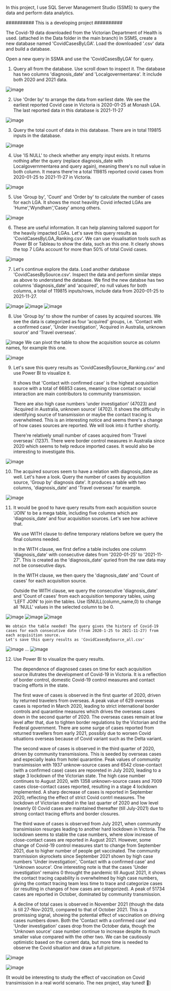 In this project, I use SQL Server Management Studio (SSMS) to query the data and perform data analytics.

########## This is a developing project ##########

The Covid-19 data downloaded from the Victorian Department of Health is used. (attached in the Data folder in the main branch)
In SSMS, create a new database named 'CovidCasesByLGA'. Load the downloaded '.csv' data and build a database.

Open a new query in SSMA and use the 'CovidCasesByLGA' for query.
1. Query all from the database. Use scroll down to inspect it. The database has two columns 'diagnosis_date' and 'Localgovermentarea'. It include both 2020 and 2021 data.

![image](https://user-images.githubusercontent.com/76986018/144549914-ed301b31-865f-457a-94dd-82c86adb8cf5.png)

2. Use 'Order by' to arrange the data from earliest date. We see the earliest reported Covid case in Victoria is 2020-01-25 at Monash LGA. The last reported data in this database is 2021-11-27

![image](https://user-images.githubusercontent.com/76986018/144551446-bdfa8bd0-4773-4dc3-8f3f-35da4363b912.png)

3. Query the total count of data in this database. There are in total 119815 inputs in the database.

![image](https://user-images.githubusercontent.com/76986018/144551704-5799be97-3909-4497-8ca9-cb8236afaea6.png)

4. Use 'IS NULL' to check whether any empty input exists. It returns nothing after the query (replace diagnosis_date with Localgovernmentarea and query again), meaning there's no null value in both column. It means there're a total 119815 reported covid cases from 2020-01-25 to 2021-11-27 in Victoria.

![image](https://user-images.githubusercontent.com/76986018/144552016-e55fd2d6-84a9-4176-8710-7f95c8ec09d5.png)

5. Use 'Group by', 'Count' and 'Order by' to calculate the number of cases for each LGA. It shows the most heavility Covid infected LGAs are 'Hume','Wyndham','Casey' among others.

![image](https://user-images.githubusercontent.com/76986018/144689278-c9bc0f30-df15-481c-be9c-62dd2031581e.png)

6. These are useful information. It can help planning tailored support for the heavily impacted LGAs. Let's save this query results as 'CovidCasesByLGA_Ranking.csv'. We can use visualisation tools such as Power BI or Tableau to show the data, such as this one. It clearly shows the top 7 LGAs account for more than 50% of total Covid cases.

![image](https://user-images.githubusercontent.com/76986018/144692236-f8f7967b-0cfe-4669-8a09-f95b00f0da13.png)

7. Let's continue explore the data. Load another database 'CovidCasesBySource.csv'. Inspect the data and perform similar steps as above to understand the database. We find the new databse has two columns 'diagnosis_date' and 'acquired', no null values for both columns, a total of 119815 inputs/rows, include data from 2020-01-25 to 2021-11-27.

![image](https://user-images.githubusercontent.com/76986018/144693096-864b9793-f246-4d90-a7a7-950803f57bfc.png)
![image](https://user-images.githubusercontent.com/76986018/144693066-f227aeaf-e202-4d0a-bfa6-a0af32d167fc.png)
![image](https://user-images.githubusercontent.com/76986018/144693143-35286392-91ae-43cf-8f4b-2897f5b55a4d.png)

8. Use 'Group by' to show the number of cases by acquired sources. We see the data is categorized as four 'acquired' groups, i.e. 'Contact with a confirmed case', 'Under investigation', 'Acquired in Australia, unknown source' and 'Travel overseas'.

![image](https://user-images.githubusercontent.com/76986018/144693233-f9ba9463-02b1-472a-b050-104cd2de2c36.png)
   We can pivot the table to show the acquisition source as column names, for example this one.
   
![image](https://user-images.githubusercontent.com/76986018/145142207-e26f98e9-02d4-4d43-bca7-cc8202248f48.png)

9. Let's save this query results as 'CovidCasesBySource_Ranking.csv' and use Power BI to visualize it. 

   It shows that 'Contact with confirmed case' is the highest acquisition source with a total of 66853 cases, meaning close contact or social interaction are main contributors to community transmission. 

   There are also high case numbers 'under investigation' (47023) and 'Acquired in Australia, unknown source' (4702). It shows the difficulty in identifying source of transmission or maybe the contact tracing is overwhelmed. This is an interesting notice and seems there's a change of how cases sources are reported. We will look into it further shortly.

   There're relatively small number of cases acquired from 'Travel overseas' (1237). There were border control measures in Australia since 2020 which seems to help reduce imported cases. It would also be interesting to investigate this.

![image](https://user-images.githubusercontent.com/76986018/144707154-d42881fe-038f-4506-8ae1-b09666f3ec77.png)

10. The acquired sources seem to have a relation with diagnosis_date as well. Let's have a look. Query the number of cases by acquisition source, 'Group by' diagnosis date'. It produces a table with two columns, 'diagnosis_date' and 'Travel overseas' for example.

![image](https://user-images.githubusercontent.com/76986018/144707983-1de4ca25-bdc1-4ba1-9726-33f0ff2aadac.png)

11. It would be good to have query results from each acquisition source 'JOIN' to be a mega table, including five columns which are 'diagnosis_date' and four acquisition sources. Let's see how achieve that.

    We use WITH clause to define temporary relations before we query the final columns needed. 
    
    In the WITH clause, we first define a table includes one column 'diagnosis_date' with consecutive dates from '2020-01-25' to '2021-11-27'. This is created as the 'diagnosis_date' quried from the raw data may not be consecutive days.
    
    In the WITH clause, we then query the 'diagnosis_date' and 'Count of cases' for each acquisition source.
    
    Outside the WITH clause, we query the consecutive 'diagnosis_date' and 'Count of cases' from each acquisition temporary tables, using 'LEFT JOIN' to join the tables.
    Use ISNULL(column_name,0) to change all 'NULL' values in the selected column to be 0.
    
![image](https://user-images.githubusercontent.com/76986018/145184893-a3d5691d-fc83-4734-baba-e607b9b0e998.png)
![image](https://user-images.githubusercontent.com/76986018/145183781-dd7da660-6429-4e2d-99de-91e3f1c7aeb5.png)
![image](https://user-images.githubusercontent.com/76986018/145183889-8640b153-ff08-474c-84fa-a5cf12e16d84.png)

    We obtain the table needed! The query gives the history of Covid-19 cases for each consecutive date (from 2020-1-25 to 2021-11-27) from each acquisition source.
    Let's save this query results as 'CovidCasesBySource_all.csv'

![image](https://user-images.githubusercontent.com/76986018/145184044-1a2caf68-0641-4d55-80b6-94d4d3d2b83b.png)
...
![image](https://user-images.githubusercontent.com/76986018/145184128-67a920e4-f73c-4cf3-bd22-8945b15bdbc4.png)


12. Use Power BI to visualize the query results.

    The dependence of diagnosed cases on time for each acquisition source illutrates the development of Covid-19 in Victoria. It is a reflection of border control, domestic Covid-19 control measures and contact tracing efforts in the state.
    
    The first wave of cases is observed in the first quarter of 2020, driven by returned travelers from overseas. A peak value of 629 overseas cases is reported in March 2020, leading to strict international border controls and quarantine measures which drives the overseas cases down in the second quarter of 2020. The overseas cases remain at low level after that, due to tighten border regulations by the Victorian and the Federal government. There are some surge of cases reported from returned travellers from early 2021, possibly due to worsen Covid situations overseas because of Covid variant such as the Delta variant.
    
    The second wave of cases is observed in the third quarter of 2020, driven by community transmissions. This is seeded by overseas cases and especially leaks from hotel quarantine. Peak values of community transimission with 1937 unknow-source cases and 6542 close-contact (with a confirmed case) cases are reporeted in July 2020, leading to a stage 3 lockdown of the Victorian state. The high case number continues to August 2020, with 1358 unknown-source cases and 7009 cases close-contact cases reported, resulting in a stage 4 lockdown implemented. A sharp decrease of cases is reported in September 2020, reflecting the effect of strict Covid contrl measures. The lockdown of Victorian ended in the last quarter of 2020 and low level (neanrly 0) Covid cases are maintained thereafter (till July-2021) due to strong contact tracing efforts and border closures.
    
    The third wave of cases is observed from July 2021, when community transimission resurges leading to another hard lockdown in Victoria. The lockdown seems to stable the case numbers, where slow increase of close-contact cases are reported in August 2021. However, some change of Covid-19 control measures start to change from September 2021, due to higher number of people get vaccinated. The community tranmission skyrockets since September 2021 shown by high case numbers 'Under investigation', 'Contact with a confirmed case' and 'Unknown source'. One interesting note is that the cases 'Under investigation' remains 0 throught the pandemic till August 2021, it shows the contact tracing capability is overwhelmed by high case numbers, giving the contact tracing team less time to trace and categorize cases (or resulting in changes of how cases are categorized). A peak of 51734 cases are reported in October, dominated by community transmission.
    
    A decline of total cases is observed in November 2021 (though the data is till 27-Nov-2021), compared to that of October 2021. This is a promissing signal, showing the potential effect of vaccination on driving cases numbers down. Both the 'Contact with a confirmed case' and 'Under investigation' cases drop from the October data, though the 'Unknown source' case number continue to increase despite its much smaller value compared with the other two. We can be cautiously optimistic based on the current data, but more time is needed to observe the Covid situation and draw a full picture. 
    
![image](https://user-images.githubusercontent.com/76986018/145303086-a26e3f61-baaf-4339-abfb-fb3f4c4cdb50.png)

![image](https://user-images.githubusercontent.com/76986018/145289649-49d7a3e8-7547-4a5e-a52f-b9e9cff7e28d.png)

(It would be interesting to study the effect of vaccination on Covid transimission in a real world scenario. The nex project, stay tuned! :raised_hands:)











